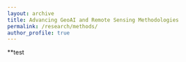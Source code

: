 ```yaml
---
layout: archive
title: Advancing GeoAI and Remote Sensing Methodologies
permalink: /research/methods/
author_profile: true
---
```


**test
